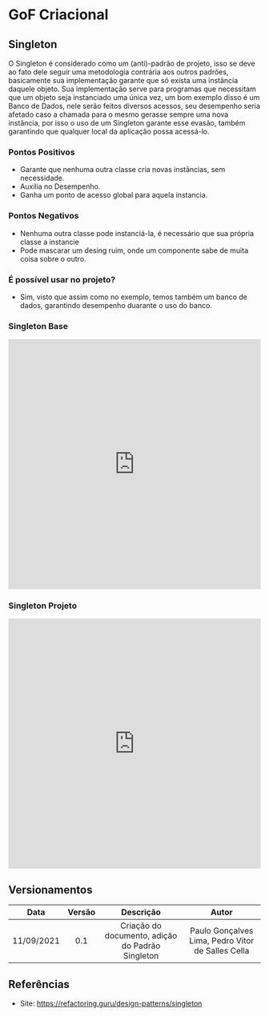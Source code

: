 # GoF Criacional

## Singleton

<p>O Singleton é considerado como um (anti)-padrão de projeto, isso se deve ao fato dele seguir uma metodologia contrária aos outros padrões, basicamente sua implementação garante que só exista uma instância daquele objeto. Sua implementação serve para programas que necessitam que um objeto seja instanciado uma única vez, um bom exemplo disso é um Banco de Dados, nele serão feitos diversos acessos, seu desempenho seria afetado caso a chamada para o mesmo gerasse sempre uma nova instância, por isso o uso de um Singleton garante esse evasão, também garantindo que qualquer local da aplicação possa acessá-lo.</p>

### Pontos Positivos

- Garante que nenhuma outra classe cria novas instâncias, sem necessidade.
- Auxilia no Desempenho.
- Ganha um ponto de acesso global para aquela instancia.

### Pontos Negativos

- Nenhuma outra classe pode instanciá-la, é necessário que sua própria classe a instancie
- Pode mascarar um desing ruim, onde um componente sabe de muita coisa sobre o outro.

### É possível usar no projeto?

- Sim, visto que assim como no exemplo, temos também um banco de dados, garantindo desempenho duarante o uso do banco.

### Singleton Base

<iframe frameborder="0" style="width:100%;height:500px;" src="https://viewer.diagrams.net/?tags={}&highlight=000000&layers=1&nav=1&title=Singleton%20Base#Uhttps%3A%2F%2Fdrive.google.com%2Fuc%3Fid%3D1ek59B6J7Ddlo4yD7pJuVwguPnOfs2pVz%26export%3Ddownload"></iframe>

### Singleton Projeto

<iframe frameborder="0" style="width:100%;height:500px;" src="https://viewer.diagrams.net/?tags={}&highlight=000000&layers=1&nav=1&title=Singleton%20Projeto#Uhttps%3A%2F%2Fdrive.google.com%2Fuc%3Fid%3D1oUqkK33QCT20yyZGkXfmdpyATDGJpBqx%26export%3Ddownload"></iframe>

## Versionamentos

|Data|Versão|Descrição|Autor|
|:--------:|:---:|:-------------------: |:-----------------------:|
|11/09/2021| 0.1 | Criação do documento, adição do Padrão Singleton | Paulo Gonçalves Lima, Pedro Vítor de Salles Cella |

## Referências

- Site: <https://refactoring.guru/design-patterns/singleton>
